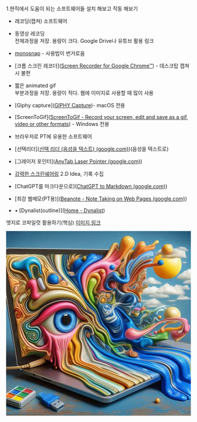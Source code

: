 1.현직에서 도움이 되는 소프트웨어들 설치 해보고 작동 해보기

- 레코딩(캡쳐) 소프트웨어 

- 동영상 레코딩  
    전체과정을 저장. 용량이 크다. Google Drive나 유튜브 활용 링크
- ﻿﻿[monosnap]([Monosnap](https://monosnap.com/)) - 사용법이 번거로움
- [﻿﻿크롬 스크린 레코더]([Screen Recorder for Google Chrome™](https://chromewebstore.google.com/detail/screen-recorder-for-googl/eclbecdgdoahkliaijlpkigldlkojjdn?hl=ko)) - 데스크탑 캡쳐 시 불편

- 짧은 animated gif  
    부분과정을 저장. 용량이 적다. 웹에 이미지로 사용할 때 많이 사용
- ﻿﻿[Giphy capture]([GIPHY Capture](https://giphy.com/apps/giphycapture))- macOS 전용
- ﻿﻿[ScreenToGif]([ScreenToGif - Record your screen, edit and save as a gif, video or other formats](https://www.screentogif.com/)) - Windows 전용
- ﻿브라우저로 PT에 유용한 소프트웨어
- ﻿﻿[선택리더]([선택 리더 (음성을 텍스트) (google.com)](https://chromewebstore.google.com/detail/%EC%84%A0%ED%83%9D-%EB%A6%AC%EB%8D%94-%EC%9D%8C%EC%84%B1%EC%9D%84-%ED%85%8D%EC%8A%A4%ED%8A%B8/fdffijlhedcdiblbingmagmdnokokgbi?pli=1))(음성을 텍스트로)
- ﻿﻿[그레이저 포인터]([AnyTab Laser Pointer (google.com)](https://chromewebstore.google.com/detail/anytab-laser-pointer/ennlhkgoflgahjbkkhnaifpalkmhencd))
-  [﻿﻿강력한 스크린쉐어링](https://chromewebstore.google.com/detail/crankwheel-screen-sharing/dooinopjfnhlmmdkdepajfipfhlcmjgp)
2.D Idea, 기록 수집

- ﻿﻿[ChatGPT를 마크다운으로]([ChatGPT to Markdown (google.com)](https://chromewebstore.google.com/detail/chatgpt-to-markdown/dloobgjjpoohngalnjepgdggjeempdec))
- ﻿﻿[최강 웹메모(PT용)]([Beanote - Note Taking on Web Pages (google.com)](https://chromewebstore.google.com/detail/beanote-note-taking-on-we/nikccehomlnjkmgmhnieecolhgdafajb))
- ﻿﻿• [Dynalist(outline)]([Home - Dynalist](https://dynalist.io/))




엣지로 코파일럿 활용하기(핵심)
[이미지 링크](https://www.bing.com/images/create/a-laptop-in-salvador-dali27s-style2c-with-melting-an/1-65ee712e208247dc97cfce1121cf376b?frame=sydedg&FORM=SYDBIC)

![](Github(software)/ExcalidrawIMG/1.png)






